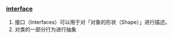### [interface](https://ts.xcatliu.com/advanced/class-and-interfaces.html)
1. 接口（Interfaces）可以用于对「对象的形状（Shape）」进行描述。
2. 对类的一部分行为进行抽象